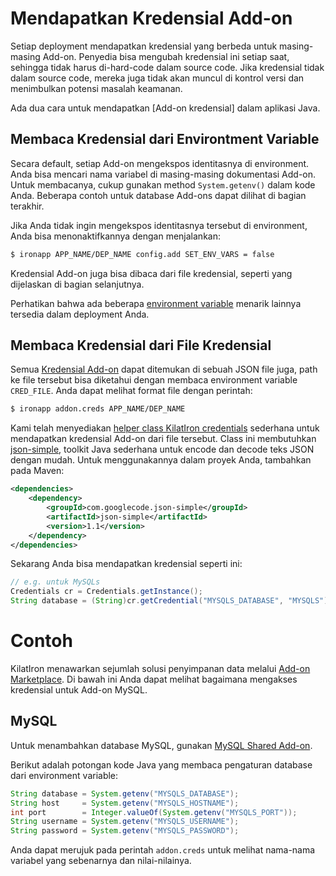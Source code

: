 # Mendapatkan Kredensial Add-on

Setiap deployment mendapatkan kredensial yang berbeda untuk masing-masing Add-on. Penyedia bisa
mengubah kredensial ini setiap saat, sehingga tidak harus di-hard-code dalam
source code. Jika kredensial tidak dalam source code, mereka juga tidak akan
muncul di kontrol versi dan menimbulkan potensi masalah keamanan.

Ada dua cara untuk mendapatkan [Add-on kredensial] dalam aplikasi Java.

## Membaca Kredensial dari Environtment Variable 

Secara default, setiap Add-on mengekspos identitasnya di environment. Anda bisa
mencari nama variabel di masing-masing dokumentasi Add-on. Untuk membacanya, cukup gunakan method `System.getenv()` dalam kode Anda.
Beberapa contoh untuk database Add-ons dapat dilihat di bagian terakhir.

Jika Anda tidak ingin mengekspos identitasnya tersebut di environment, Anda bisa
menonaktifkannya dengan menjalankan:

~~~bash
$ ironapp APP_NAME/DEP_NAME config.add SET_ENV_VARS = false
~~~

Kredensial Add-on juga bisa dibaca dari file kredensial, seperti yang dijelaskan di bagian selanjutnya.

Perhatikan bahwa ada beberapa [environment variable] menarik lainnya
tersedia dalam deployment Anda.

## Membaca Kredensial dari File Kredensial

Semua [Kredensial Add-on] dapat ditemukan di sebuah JSON file juga, path ke file tersebut
bisa diketahui dengan membaca environment variable `CRED_FILE`. Anda dapat melihat format file dengan perintah:

~~~bash
$ ironapp addon.creds APP_NAME/DEP_NAME
~~~

Kami telah menyediakan [helper class KilatIron credentials] sederhana untuk mendapatkan kredensial Add-on dari file tersebut.
Class ini membutuhkan [json-simple], toolkit Java sederhana untuk encode dan decode teks JSON dengan mudah.
Untuk menggunakannya dalam proyek Anda, tambahkan pada Maven:
~~~xml
<dependencies>
    <dependency>
        <groupId>com.googlecode.json-simple</groupId>
        <artifactId>json-simple</artifactId>
        <version>1.1</version>
    </dependency>
</dependencies>
~~~

Sekarang Anda bisa mendapatkan kredensial seperti ini:
~~~java
// e.g. untuk MySQLs
Credentials cr = Credentials.getInstance();
String database = (String)cr.getCredential("MYSQLS_DATABASE", "MYSQLS");
~~~

# Contoh

KilatIron menawarkan sejumlah solusi penyimpanan data melalui [Add-on Marketplace].
Di bawah ini Anda dapat melihat bagaimana mengakses kredensial untuk Add-on MySQL.

## MySQL
Untuk menambahkan database MySQL, gunakan [MySQL Shared Add-on].

Berikut adalah potongan kode Java yang membaca pengaturan database dari environment variable:
~~~java
String database = System.getenv("MYSQLS_DATABASE");
String host     = System.getenv("MYSQLS_HOSTNAME");
int port        = Integer.valueOf(System.getenv("MYSQLS_PORT"));
String username = System.getenv("MYSQLS_USERNAME");
String password = System.getenv("MYSQLS_PASSWORD");
~~~

Anda dapat merujuk pada perintah `addon.creds` untuk melihat nama-nama variabel yang sebenarnya dan nilai-nilainya.

[Aplikasi Java dengan MySQL]: https://github.com/cloudControl/java-mysql-example-app
[Add-on Marketplace]: http://www.cloudkilat.com/
[environment variable]: /Platform%20Documentation.md/#environment-variables
[Kredensial Add-on]: /Platform%20Documentation.md/#add-on-credentials
[Cred-env-vars]: /Platform%20Documentation.md/#enablingdisabling-credentials-environment-variables
[Json-simple]: http://code.google.com/p/json-simple/
[helper class KilatIron credentials]: https://gist.github.com/b350762c61fcc069b427
[MySQL Shared Add-on]: /Add-on%20Documentation/Data%20Storage/MySQLs.md
